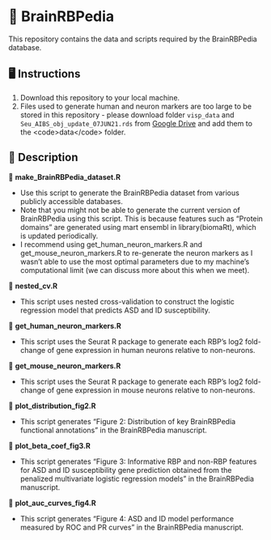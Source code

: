 # :brain: BrainRBPedia

This repository contains the data and scripts required by the BrainRBPedia database.

## :desktop_computer: Instructions
1. Download this repository to your local machine.
2. Files used to generate human and neuron markers are too large to be stored in this repository - please download folder <code>visp_data</code> and <code>Seu_AIBS_obj_update_07JUN21.rds</code> from [Google Drive]([https://www.dropbox.com/scl/fo/s3saavuho0yoexgqu1wm5/h?rlkey=6t9nthzllswqz6egonfi7mpp6&dl=0](https://drive.google.com/drive/folders/15scJPWOfc_yvkqiqA6BZUYtM4y6oiYpI?usp=sharing)) and add them to the <code>data</code> folder.

## :green_book: Description

:dna: **make_BrainRBPedia_dataset.R**
* Use this script to generate the BrainRBPedia dataset from various publicly accessible databases.
* Note that you might not be able to generate the current version of BrainRBPedia using this script. This is because features such as “Protein domains” are generated using mart ensembl in library(biomaRt), which is updated periodically. 
* I recommend using get_human_neuron_markers.R and get_mouse_neuron_markers.R to re-generate the neuron markers as I wasn’t able to use the most optimal parameters due to my machine’s computational limit (we can discuss more about this when we meet).

:dna: **nested_cv.R**
* This script uses nested cross-validation to construct the logistic regression model that predicts ASD and ID susceptibility.

:dna: **get_human_neuron_markers.R**
* This script uses the Seurat R package to generate each RBP’s log2 fold-change of gene expression in human neurons relative to non-neurons.

:dna: **get_mouse_neuron_markers.R**
* This script uses the Seurat R package to generate each RBP’s log2 fold-change of gene expression in mouse neurons relative to non-neurons.

:dna: **plot_distribution_fig2.R**
* This script generates “Figure 2: Distribution of key BrainRBPedia functional annotations” in the BrainRBPedia manuscript.

:dna: **plot_beta_coef_fig3.R**
* This script generates “Figure 3: Informative RBP and non-RBP features for ASD and ID susceptibility gene prediction obtained from the penalized multivariate logistic regression models” in the BrainRBPedia manuscript.

:dna: **plot_auc_curves_fig4.R**
* This script generates “Figure 4: ASD and ID model performance measured by ROC and PR curves” in the BrainRBPedia manuscript.



